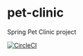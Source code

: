 # pet-clinic
Spring Pet Clinic project

[![CircleCI](https://circleci.com/gh/OmkarKandale/spring-recipe-app.svg?style=svg)](https://circleci.com/gh/OmkarKandale/spring-recipe-app.svg)
